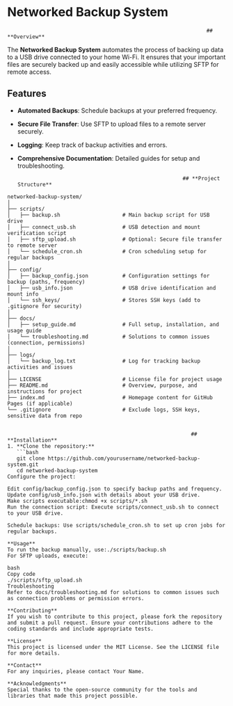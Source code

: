 # Networked Backup System

                                                                    ## **Overview**
The **Networked Backup System** automates the process of backing up data to a USB drive connected to your home Wi-Fi. It ensures that your important files are securely backed up and easily accessible while utilizing SFTP for remote access.

## Features
- **Automated Backups**: Schedule backups at your preferred frequency.
- **Secure File Transfer**: Use SFTP to upload files to a remote server securely.
- **Logging**: Keep track of backup activities and errors.
- **Comprehensive Documentation**: Detailed guides for setup and troubleshooting.


                                                           ## **Project Structure**

```plaintext
networked-backup-system/
│
├── scripts/
│   ├── backup.sh                    # Main backup script for USB drive
│   ├── connect_usb.sh               # USB detection and mount verification script
│   ├── sftp_upload.sh               # Optional: Secure file transfer to remote server
│   └── schedule_cron.sh             # Cron scheduling setup for regular backups
│
├── config/
│   ├── backup_config.json           # Configuration settings for backup (paths, frequency)
│   ├── usb_info.json                # USB drive identification and mount info
│   └── ssh_keys/                    # Stores SSH keys (add to .gitignore for security)
│
├── docs/
│   ├── setup_guide.md               # Full setup, installation, and usage guide
│   └── troubleshooting.md           # Solutions to common issues (connection, permissions)
│
├── logs/
│   └── backup_log.txt               # Log for tracking backup activities and issues
│
├── LICENSE                          # License file for project usage
├── README.md                        # Overview, purpose, and instructions for project
├── index.md                         # Homepage content for GitHub Pages (if applicable)
└── .gitignore                       # Exclude logs, SSH keys, sensitive data from repo


                                                           ## **Installation**
1. **Clone the repository:**
   ```bash
   git clone https://github.com/yourusername/networked-backup-system.git
   cd networked-backup-system
Configure the project:

Edit config/backup_config.json to specify backup paths and frequency.
Update config/usb_info.json with details about your USB drive.
Make scripts executable:chmod +x scripts/*.sh
Run the connection script: Execute scripts/connect_usb.sh to connect to your USB drive.

Schedule backups: Use scripts/schedule_cron.sh to set up cron jobs for regular backups.

**Usage**
To run the backup manually, use:./scripts/backup.sh
For SFTP uploads, execute:

bash
Copy code
./scripts/sftp_upload.sh
Troubleshooting
Refer to docs/troubleshooting.md for solutions to common issues such as connection problems or permission errors.

**Contributing**
If you wish to contribute to this project, please fork the repository and submit a pull request. Ensure your contributions adhere to the coding standards and include appropriate tests.

**License**
This project is licensed under the MIT License. See the LICENSE file for more details.

**Contact**
For any inquiries, please contact Your Name.

**Acknowledgments**
Special thanks to the open-source community for the tools and libraries that made this project possible.
